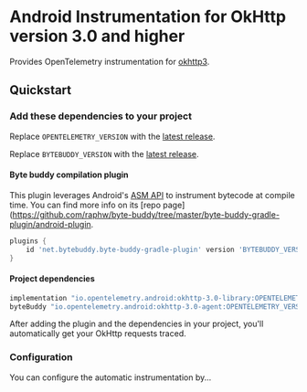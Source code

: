 # Android Instrumentation for OkHttp version 3.0 and higher

Provides OpenTelemetry instrumentation for [okhttp3](https://square.github.io/okhttp/).

## Quickstart

### Add these dependencies to your project

Replace `OPENTELEMETRY_VERSION` with the [latest
release](https://search.maven.org/search?q=g:io.opentelemetry.instrumentation%20AND%20a:opentelemetry-okhttp-3.0).

Replace `BYTEBUDDY_VERSION` with the [latest
release](https://search.maven.org/search?q=g:net.bytebuddy%20AND%20a:byte-buddy).

#### Byte buddy compilation plugin

This plugin leverages
Android's [ASM API](https://developer.android.com/reference/tools/gradle-api/8.0/com/android/build/api/instrumentation/AsmClassVisitorFactory)
to instrument bytecode at compile time. You can find more info on
its [repo page](https://github.com/raphw/byte-buddy/tree/master/byte-buddy-gradle-plugin/android-plugin.

```groovy
plugins {
    id 'net.bytebuddy.byte-buddy-gradle-plugin' version 'BYTEBUDDY_VERSION'
}
```

#### Project dependencies

```groovy
implementation "io.opentelemetry.android:okhttp-3.0-library:OPENTELEMETRY_VERSION"
byteBuddy "io.opentelemetry.android:okhttp-3.0-agent:OPENTELEMETRY_VERSION"
```

After adding the plugin and the dependencies in your project, you'll automatically get your OkHttp
requests traced.

### Configuration

You can configure the automatic instrumentation by...
